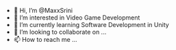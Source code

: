 - 👋 Hi, I’m @MaxxSrini
- 👀 I’m interested in Video Game Development
- 🌱 I’m currently learning Software Development in Unity
- 💞️ I’m looking to collaborate on ...
- 📫 How to reach me ...

<!---
MaxxSrini/MaxxSrini is a ✨ special ✨ repository because its `README.md` (this file) appears on your GitHub profile.
You can click the Preview link to take a look at your changes.
--->
